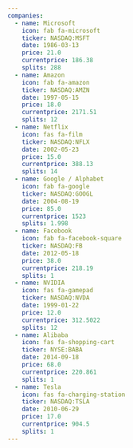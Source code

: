 ```yaml
---
companies:
  - name: Microsoft
    icon: fab fa-microsoft
    ticker: NASDAQ:MSFT
    date: 1986-03-13
    price: 21.0
    currentprice: 186.38
    splits: 288
  - name: Amazon
    icon: fab fa-amazon
    ticker: NASDAQ:AMZN
    date: 1997-05-15
    price: 18.0
    currentprice: 2171.51
    splits: 12
  - name: Netflix
    icon: fas fa-film
    ticker: NASDAQ:NFLX
    date: 2002-05-23
    price: 15.0
    currentprice: 388.13
    splits: 14
  - name: Google / Alphabet
    icon: fab fa-google
    ticker: NASDAQ:GOOGL
    date: 2004-08-19
    price: 85.0
    currentprice: 1523
    splits: 1.998
  - name: Facebook
    icon: fab fa-facebook-square
    ticker: NASDAQ:FB
    date: 2012-05-18
    price: 38.0
    currentprice: 218.19
    splits: 1
  - name: NVIDIA
    icon: fas fa-gamepad
    ticker: NASDAQ:NVDA
    date: 1999-01-22
    price: 12.0
    currentprice: 312.5022
    splits: 12
  - name: Alibaba
    icon: fas fa-shopping-cart
    ticker: NYSE:BABA
    date: 2014-09-18
    price: 68.0
    currentprice: 220.861
    splits: 1
  - name: Tesla
    icon: fas fa-charging-station
    ticker: NASDAQ:TSLA
    date: 2010-06-29
    price: 17.0
    currentprice: 904.5
    splits: 1
---
```

